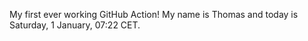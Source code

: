 My first ever working GitHub Action!
My name is Thomas and today is Saturday, 1 January, 07:22 CET. 
